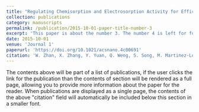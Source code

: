 ```yaml
---
title: "Regulating Chemisorption and Electrosorption Activity for Efficient Uptake of Rare Earth Elements in Low Concentration on Oxygen-Doped Molybdenum Disulfide"
collection: publications
category: manuscripts
permalink: /publication/2015-10-01-paper-title-number-3
excerpt: 'This paper is about the number 3. The number 4 is left for future work.'
date: 2015-10-01
venue: 'Journal 1'
paperurl: 'https://doi.org/10.1021/acsnano.4c00691'
citation: 'W. Zhan, X. Zhang, Y. Yuan, Q. Weng, S. Song, M. Martinez-Lopez, J. Arauz-Lara, F. Jia, (2024). &quot;Paper Title Number 3.&quot; <i>Journal 1</i>. 1(3).'
---
```


The contents above will be part of a list of publications, if the user clicks the link for the publication than the contents of section will be rendered as a full page, allowing you to provide more information about the paper for the reader. When publications are displayed as a single page, the contents of the above "citation" field will automatically be included below this section in a smaller font.

